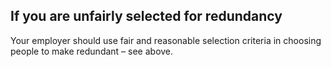 ##  If you are unfairly selected for redundancy

Your employer should use fair and reasonable selection criteria in choosing
people to make redundant – see above.
